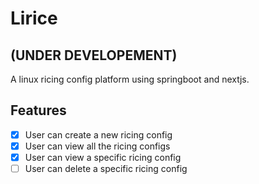 # Lirice
## (UNDER DEVELOPEMENT) 
A linux ricing config platform using springboot and nextjs.

## Features
- [x] User can create a new ricing config
- [x] User can view all the ricing configs
- [x] User can view a specific ricing config
- [ ] User can delete a specific ricing config